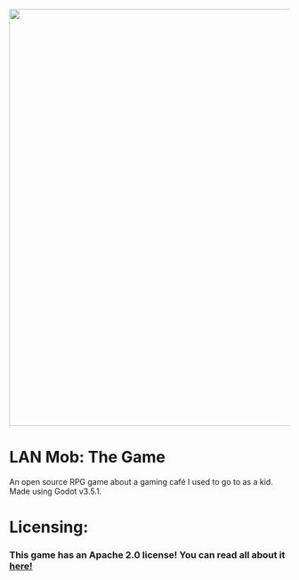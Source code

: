 <p align="center">
    <img src="https://user-images.githubusercontent.com/95188711/208657929-ff237cad-ab64-40d0-902c-25f4814efd9f.png" width="750"/></a>
    <h1>LAN Mob: The Game</h1>
</p>

An open source RPG game about a gaming café I used to go to as a kid. Made using Godot v3.5.1.

<p>
  <h1>
  Licensing:
  </h1>
</p>

  ### This game has an Apache 2.0 license! You can read all about it [here!](./LICENSE)
